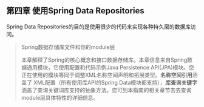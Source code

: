 ## 第四章 使用Spring Data Repositories

Spring Data Repositories的目的是使用很少的代码来实现各种持久层的数据库访问。

> Spring数据存储库文件和你的module层
>
> 本章解释了Spring的核心概念和接口数据存储库。本章信息来自Spring数据通用模块，它使用配置和代码示例Java Persistence API\(JPA\)模块。您正在使用的模块等同于调整XML名称空间声明和拓展类型。**名称空间引用**涵盖了 XML配置（所有使用库API的Spring Data模块都支持），**库查询关键字**涵盖了查询关键词库支持的抽象方法。您可到本指南的相关章节去去查询module层具体特性的详细信息。



